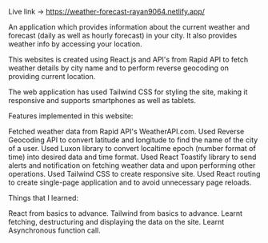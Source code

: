 
Live link -> https://weather-forecast-rayan9064.netlify.app/

An application which provides information about the current weather and forecast (daily as well as hourly forecast) in your city. It also provides weather info by accessing your location.

This websites is created using React.js and API's from Rapid API to fetch weather details by city name and to perform reverse geocoding on providing current location.

The web application has used Tailwind CSS for styling the site, making it responsive and supports smartphones as well as tablets.

Features implemented in this website:

Fetched weather data from Rapid API's WeatherAPI.com.
Used Reverse Geocoding API to convert latitude and longitude to find the name of the city of a user.
Used Luxon library to convert localtime epoch (number format of time) into desired data and time format.
Used React Toastify library to send alerts and notification on fetching weather data and upon performing other operations.
Used Tailwind CSS to create responsive site.
Used React routing to create single-page application and to avoid unnecessary page reloads.

Things that I learned:

React from basics to advance.
Tailwind from basics to advance.
Learnt fetching, destructuring and displaying the data on the site.
Learnt Asynchronous function call.

